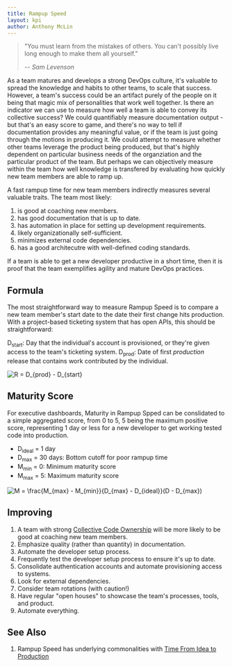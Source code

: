 ```yaml
---
title: Rampup Speed
layout: kpi
author: Anthony McLin
---
```

> "You must learn from the mistakes of others. You can't possibly live long enough to make them all yourself."
>
> -- <cite>Sam Levenson</cite>

As a team matures and develops a strong DevOps culture, it's valuable to spread the knowledge and habits to other teams, to scale that success. However, a team's success could be an artifact purely of the people on it being that magic mix of personalities that work well together. Is there an indicator we can use to measure how well a team is able to convey its collective success? We could quantifiably measure documentation output - but that's an easy score to game, and there's no way to tell if documentation provides any meaningful value, or if the team is just going through the motions in producing it. We could attempt to measure whether other teams leverage the product being produced, but that's highly dependent on particular business needs of the organziation and the particular product of the team. But perhaps we can objectively measure within the team how well knowledge is transfered by evaluating how quickly new team members are able to ramp up.

A fast rampup time for new team members indirectly measures several valuable traits. The team most likely:
1. is good at coaching new members.
2. has good documentation that is up to date.
3. has automation in place for setting up development requirements.
4. likely organizationally self-sufficient.
5. minimizes external code dependencies.
6. has a good architecutre with well-defined coding standards.

If a team is able to get a new developer productive in a short time, then it is proof that the team exemplifies agility and mature DevOps practices.

## Formula
The most straightforward way to measure Rampup Speed is to compare a new team member's start date to the date their first change hits production. With a project-based ticketing system that has open APIs, this should be straightforward:

D<sub>start</sub>: Day that the individual's account is provisioned, or they're given access to the team's ticketing system.
D<sub>prod</sub>: Date of first *production* release that contains work contributed by the individual.

<img src="https://latex.codecogs.com/gif.latex?R&space;=&space;D_{prod}&space;-&space;D_{start}" title="R = D_{prod} - D_{start}" />

## Maturity Score
For executive dashboards, Maturity in Rampup Spped can be conslidated to a simple aggregated score, from 0 to 5, 5 being the maximum positive score, representing 1 day or less for a new developer to get working tested code into production.

* D<sub>ideal</sub> = 1 day
* D<sub>max</sub> = 30 days: Bottom cutoff for poor rampup time
* M<sub>min</sub> = 0: Minimum maturity score
* M<sub>max</sub> = 5: Maximum maturity score

<img src="https://latex.codecogs.com/gif.latex?M&space;=&space;\frac{M_{max}&space;-&space;M_{min}}{D_{max}&space;-&space;D_{ideal}}(D&space;-&space;D_{max})" title="M = \frac{M_{max} - M_{min}}{D_{max} - D_{ideal}}(D - D_{max})" />

## Improving
1. A team with strong [Collective Code Ownership](collective-ownership.html) will be more likely to be good at coaching new team members.
2. Emphasize quality (rather than quantity) in documentation.
3. Automate the developer setup process.
4. Frequently test the developer setup process to ensure it's up to date.
5. Consolidate authentication accounts and automate provisioning access to systems.
6. Look for external dependencies.
7. Consider team rotations (with caution!)
8. Have regular "open houses" to showcase the team's processes, tools, and product.
9. Automate everything.

## See Also
1. Rampup Speed has underlying commonalities with [Time From Idea to Production](time-from-idea-to-production.html)